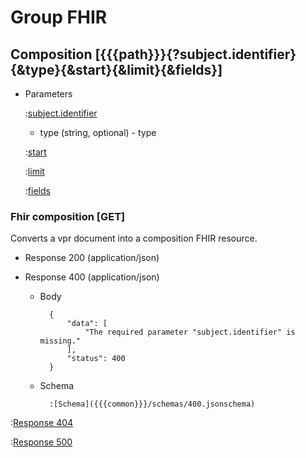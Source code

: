 # Group FHIR

## Composition [{{{path}}}{?subject.identifier}{&type}{&start}{&limit}{&fields}]

+ Parameters

    :[subject.identifier]({{{common}}}/parameters/subject.identifier.md)

    + type (string, optional) - type

    :[start]({{{common}}}/parameters/start.md)

    :[limit]({{{common}}}/parameters/limit.md)

    :[fields]({{{common}}}/parameters/fields.md)


### Fhir composition [GET]

Converts a vpr document into a composition FHIR resource.

+ Response 200 (application/json)

+ Response 400 (application/json)

    + Body

            {
                "data": [
                    "The required parameter "subject.identifier" is missing."
                ],
                "status": 400
            }

    + Schema

            :[Schema]({{{common}}}/schemas/400.jsonschema)

:[Response 404]({{{common}}}/responses/404.md)

:[Response 500]({{{common}}}/responses/500.md)

